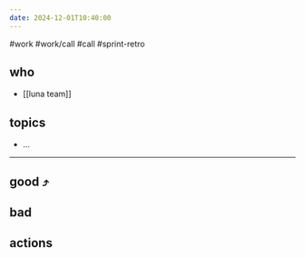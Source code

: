 ```yaml
---
date: 2024-12-01T10:40:00
---
```

#work #work/call #call #sprint-retro 

## who
- [[luna team]]

## topics
- ...

---
## good ⤴


## bad

## actions
